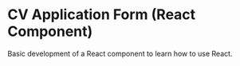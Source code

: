 # CV Application Form (React Component)

Basic development of a React component to learn how to use React.
